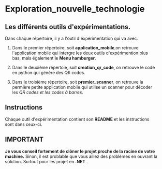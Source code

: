 # Exploration_nouvelle_technologie
## Les différents outils d'expérimentations.
Dans chaque répertoire, il y a l'outil d'expérimentation qui va avec.
1. Dans le premier répertoire, soit **application_mobile**,on retrouve l'application mobile qui intergre les deux outils
 d'expérimention plus bas, mais également le **Menu hamburger**.

2. Dans le deuxième répertoie, soit **creation_qr_code**, on retrouve le code en python qui génère des QR codes.

3. Dans le troisième répertoire, soit **premier_scanner**, on retrouve la permière petite application mobile qui utilise 
un scanner pour décoder les *QR codes et les codes à barres*.

## Instructions
Chaque outil d'expérimentation contient son **README** et les instructions sont dans ceux-ci.

## IMPORTANT
**Je vous conseil fortement de clôner le projet proche de la racine de votre machine.** Sinon, il est problable que vous 
aillez des problèmes en ouvrant la solution. Surtout pour les projet en **.NET** .